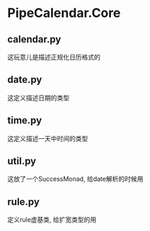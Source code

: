# PipeCalendar.Core

## calendar.py

这玩意儿是描述正规化日历格式的

## date.py

这定义描述日期的类型

## time.py

这定义描述一天中时间的类型

## util.py

这放了一个SuccessMonad, 给date解析的时候用

## rule.py

定义rule虚基类, 给扩宽类型的用